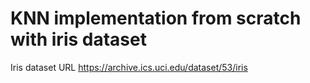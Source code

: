 # KNN implementation from scratch with iris dataset
Iris dataset URL https://archive.ics.uci.edu/dataset/53/iris
